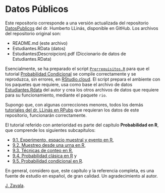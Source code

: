 # Datos Públicos

Este repositorio corresponde a una versión actualizada del repositorio [DatosPublicos](https://github.com/hllinas/DatosPublicos) del dr. Humberto LLinás, disponible en GitHub. Los archivos del repositorio original son:

- README.md (este archivo)
- Estudiantes.RData (datos)
- Estudiantes(Descroipcion).pdf (Diccionario de datos de Estudiantes.RData)

Esencialmente, se ha preparado el script [`Prerrequisitos.R`](https://github.com/jzavalar/DatosPublicos/blob/main/prerrequisitos.R) para que el tutorial [Probabilidad Condicional](https://github.com/jzavalar/DatosPublicos/blob/main/R_Prob_Condicional.Rmd) se compile correctamente y se reproduzca, sin errores, en [RStudio.cloud](https://posit.cloud/content/6287627). El script prepara el ambiente con los paquetes que requiere, usa como base el archivo de datos [Estudiantes.Rdata](https://github.com/hllinas/DatosPublicos/blob/main/Estudiantes.Rdata) del autor y crea los otros archivos de datos que requiere para su funcionamiento, mediante el paquete `rio`. 

Supongo que, con algunas correcciones menores, todos los demás [tutoriales del dr. LLinás en RPubs](https://rpubs.com/hllinas/) que requieran los datos de este repositorio, funcionarán correctamente. 

El tutorial referido con anterioridad es parte del capítulo **Probabilidad en R**, que comprende los siguientes subcapítulos:

- [9.1. Experimento, espacio muestral y evento en R](https://rpubs.com/hllinas/R_Exp-Omega-Evento),
- [9.2. Muestreo desde una urna en R](https://rpubs.com/hllinas/R_Urnas),
- [9.3. Técnicas de conteo en R](https://rpubs.com/hllinas/R_Conteo),
- [9.4. Probabilidad clásica en R](https://rpubs.com/hllinas/R_Prob_Clasica) y
- [9.5. Probabilidad condicional en R](https://rpubs.com/hllinas/R_Prob_Condicional). 

En general, considero que, este capítulo y la referencia completa, es una fuente de estudio en español, de gran calidad. Un agradecimiento al autor.

[J. Zavala](https://t.me/jzavalar).


